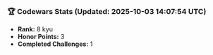 ### 🏆 Codewars Stats (Updated: 2025-10-03 14:07:54 UTC)

- **Rank:** 8 kyu
- **Honor Points:** 3
- **Completed Challenges:** 1
